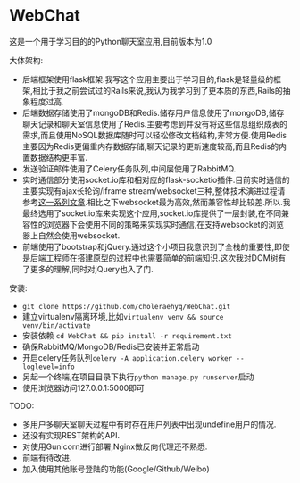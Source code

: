# WebChat
这是一个用于学习目的的Python聊天室应用,目前版本为1.0

大体架构:
* 后端框架使用flask框架.我写这个应用主要出于学习目的,flask是轻量级的框架,相比于我之前尝试过的Rails来说,我认为我学习到了更本质的东西,Rails的抽象程度过高.
* 后端数据存储使用了mongoDB和Redis.储存用户信息使用了mongoDB,储存聊天记录和聊天室信息使用了Redis.主要考虑到并没有将这些信息组织成表的需求,而且使用NoSQL数据库随时可以轻松修改文档结构,非常方便.使用Redis主要因为Redis更偏重内存数据存储,聊天记录的更新速度较高,而且Redis的内置数据结构更丰富.
* 发送验证邮件使用了Celery任务队列,中间层使用了RabbitMQ.
* 实时通信部分使用socket.io库和相对应的flask-socketio插件.目前实时通信的主要实现有ajax长轮询/iframe stream/websocket三种,整体技术演进过程请参考[这一系列文章](http://www.ibm.com/developerworks/cn/views/web/libraryview.jsp?sort_by=&show_abstract=true&show_all=&search_flag=&contentarea_by=Web+development&search_by=%E5%8F%8D%E5%90%91+Ajax+%E9%83%A8%E5%88%86&topic_by=-1&type_by=%E6%89%80%E6%9C%89%E7%B1%BB%E5%88%AB&ibm-search=%E6%90%9C%E7%B4%A2).相比之下websocket最为高效,然而兼容性却比较差.所以.我最终选用了socket.io库来实现这个应用,socket.io库提供了一层封装,在不同兼容性的浏览器下会使用不同的策略来实现实时通信,在支持websocket的浏览器上自然会使用websocket.
* 前端使用了bootstrap和jQuery.通过这个小项目我意识到了全栈的重要性,即使是后端工程师在搭建原型的过程中也需要简单的前端知识.这次我对DOM树有了更多的理解,同时对jQuery也入了门.

安装:
* `git clone https://github.com/choleraehyq/WebChat.git`
*   建立virtualenv隔离环境,比如`virtualenv venv && source venv/bin/activate`
*   安装依赖 `cd WebChat && pip install -r requirement.txt`
*   确保RabbitMQ/MongoDB/Redis已安装并正常启动
*   开启celery任务队列`celery -A application.celery worker --loglevel=info`
*   另起一个终端,在项目目录下执行`python manage.py runserver`启动
*   使用浏览器访问127.0.0.1:5000即可

TODO:
* 多用户多聊天室聊天过程中有时存在用户列表中出现undefine用户的情况.
* 还没有实现REST架构的API.
* 对使用Gunicorn进行部署,Nginx做反向代理还不熟悉.
* 前端有待改进. 
* 加入使用其他账号登陆的功能(Google/Github/Weibo)


